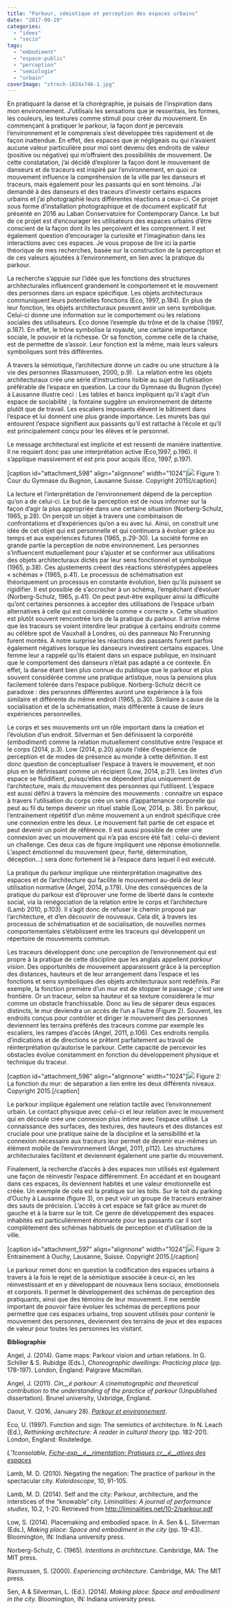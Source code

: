 ```yaml
---
title: "Parkour, sémiotique et perception des espaces urbains"
date: "2017-09-29"
categories: 
  - "idees"
  - "socio"
tags: 
  - "embodiment"
  - "espace-public"
  - "perception"
  - "semiologie"
  - "urbain"
coverImage: "stroch-1024x746-1.jpg"
---
```


En pratiquant la danse et la chorégraphie, je puisais de l’inspiration dans mon environnement. J’utilisais les sensations que je ressentais, les formes, les couleurs, les textures comme stimuli pour créer du mouvement. En commençant à pratiquer le parkour, la façon dont je percevais l’environnement et le comprenais s’est développée très rapidement et de façon inattendue. En effet, des espaces que je négligeais ou qui n’avaient aucune valeur particulière pour moi sont devenu des endroits de valeur (positive ou négative) qui m’offraient des possibilités de mouvement. De cette constatation, j’ai décidé d’explorer la façon dont le mouvement de danseurs et de traceurs est inspiré par l’environnement, en quoi ce mouvement influence la compréhension de la ville par les danseurs et traceurs, mais également pour les passants qui en sont témoins. J’ai demandé à des danseurs et des traceurs d’investir certains espaces urbains et j’ai photographié leurs différentes réactions a ceux-ci. Ce projet sous forme d’installation photographique et de document explicatif fut présenté en 2016 au Laban Conservatoire for Contemporary Dance. Le but de ce projet est d’encourager les utilisateurs des espaces urbains d’être conscient de la façon dont ils les perçoivent et les comprennent. Il est également question d’encourager la curiosité et l’imagination dans les interactions avec ces espaces. Je vous propose de lire ici la partie théorique de mes recherches, basée sur la construction de la perception et de ces valeurs ajoutées à l’environnement, en lien avec la pratique du parkour.

La recherche s’appuie sur l’idée que les fonctions des structures architecturales influencent grandement le comportement et le mouvement des personnes dans un espace spécifique. Les objets architecturaux communiquent leurs potentielles fonctions (Eco, 1997, p.184). En plus de leur fonction, les objets architecturaux peuvent avoir un sens symbolique. Celui-ci donne une information sur le comportement ou les relations sociales des utilisateurs. Eco donne l’exemple du trône et de la chaise (1997, p.187). En effet, le trône symbolise la royauté, une certaine importance sociale, le pouvoir et la richesse. Or sa fonction, comme celle de la chaise, est de permettre de s’assoir. Leur fonction est la même, mais leurs valeurs symboliques sont très différentes.

A travers la sémiotique, l’architecture donne un cadre ou une structure à la vie des personnes (Rassmussen, 2000, p.9).  La relation entre les objets architecturaux crée une série d’instructions lisible au sujet de l’utilisation préférable de l’espace en question. La cour du Gymnase du Bugnon (lycée) à Lausanne illustre ceci : Les tables et bancs impliquent qu’il s’agit d’un espace de sociabilité ; la fontaine suggère un environnement de détente plutôt que de travail. Les escaliers imposants élèvent le bâtiment dans l’espace et lui donnent une plus grande importance. Les murets bas qui entourent l’espace signifient aux passants qu’il est rattaché à l’école et qu’il est principalement conçu pour les élèves et le personnel.

Le message architectural est implicite et est ressenti de manière inattentive. Il ne requiert donc pas une interprétation active (Eco,1997, p.196). Il s’applique massivement et est pris pour acquis (Eco, 1997, p.197).

\[caption id="attachment\_598" align="alignnone" width="1024"\]![](images/gymnase-1024x768.jpg) Figure 1: Cour du Gymnase du Bugnon, Lausanne Suisse. Copyright 2015\[/caption\]

La lecture et l’interprétation de l’environnement dépend de la perception qu’on a de celui-ci. Le but de la perception est de nous informer sur la façon d’agir la plus appropriée dans une certaine situation (Norberg-Schulz, 1965, p.28). On perçoit un objet à travers une combinaison de confrontations et d’expériences qu’on a eu avec lui. Ainsi, on construit une idée de cet objet qui est personnelle et qui continuera à évoluer grâce au temps et aux expériences futures (1965, p.29-30). La société forme en grande partie la perception de notre environnement. Les personnes s’influencent mutuellement pour s’ajuster et se conformer aux utilisations des objets architecturaux dictés par leur sens fonctionnel et symbolique (1965, p.38). Ces ajustements créent des réactions stéréotypées appelées « schémas » (1965, p.41). Le processus de schématisation est théoriquement un processus en constante évolution, bien qu’ils puissent se rigidifier. Il est possible de s’accrocher à un schéma, l’empêchant d’évoluer (Norberg-Schulz, 1965, p.41). On peut peut-être expliquer ainsi la difficulté qu’ont certaines personnes à accepter des utilisations de l’espace urbain alternatives à celle qui est considérée comme « correcte ». Cette situation est plutôt souvent rencontrée lors de la pratique du parkour. Il arrive même que les traceurs se voient interdire leur pratique à certains endroits comme au célèbre spot de Vauxhall à Londres, où des panneaux No Frerunning furent montés. A notre surprise les réactions des passants furent parfois également négatives lorsque les danseurs investirent certains espaces. Une femme leur a rappelé qu’ils étaient dans un espace publique, en insinuant que le comportement des danseurs n’était pas adapté a ce contexte. En effet, la danse étant bien plus connue du publique que le parkour et plus souvent considérée comme une pratique artistique, nous la pensions plus facilement tolérée dans l’espace publique. Norberg-Schulz décrit ce paradoxe : des personnes différentes auront une expérience à la fois similaire et différente du même endroit (1965, p.30). Similaire à cause de la socialisation et de la schématisation, mais différente à cause de leurs expériences personnelles.

Le corps et ses mouvements ont un rôle important dans la création et l’évolution d’un endroit. Silverman et Sen définissent la corporéité (_embodiment_) comme la relation mutuellement constitutive entre l’espace et le corps (2014, p.3). Low (2014, p.20) ajoute l’idée d’expérience de perception et de modes de présence au monde à cette définition. Il est donc question de conceptualiser l’espace à travers le mouvement, et non plus en le définissant comme un récipient (Low, 2014, p.21). Les limites d’un espace se fluidifient, puisqu’elles ne dépendent plus uniquement de l’architecture, mais du mouvement des personnes qui l’utilisent. L’espace est aussi défini à travers la mémoire des mouvements : connaitre un espace à travers l’utilisation du corps crée un sens d’appartenance corporelle qui peut au fil du temps devenir un rituel stable (Low, 2014, p. 38). En parkour, l’entrainement répétitif d’un même mouvement a un endroit spécifique crée une connexion entre les deux. Le mouvement fait partie de cet espace et peut devenir un point de référence. Il est aussi possible de créer une connexion avec un mouvement qui n’a pas encore été fait : celui-ci devient un challenge. Ces deux cas de figure impliquent une réponse émotionnelle. L’aspect émotionnel du mouvement (peur, fierté, détermination, déception…) sera donc fortement lié à l’espace dans lequel il est exécuté.

La pratique du parkour implique une réinterprétation imaginative des espaces et de l’architecture qui facilite le mouvement au-delà de leur utilisation normative (Angel, 2014, p.179). Une des conséquences de la pratique du parkour est d’éprouver une forme de liberté dans le contexte social, via la renégociation de la relation entre le corps et l’architecture (Lamb 2010, p.103). Il s’agit donc de refuser le chemin proposé par l’architecture, et d’en découvrir de nouveaux. Cela dit, à travers les processus de schématisation et de socialisation, de nouvelles normes comportementales s’établissent entre les traceurs qui développent un répertoire de mouvements commun.

Les traceurs développent donc une perception de l’environnement qui est propre à la pratique de cette discipline que les anglais appellent _parkour vision_. Des opportunités de mouvement apparaissent grâce à la perception des distances, hauteurs et de leur arrangement dans l’espace et les fonctions et sens symboliques des objets architecturaux sont redéfinis. Par exemple, la fonction première d’un mur est de stopper le passage ; c’est une frontière. Or un traceur, selon sa hauteur et sa texture considèrera le mur comme un obstacle franchissable. Donc au lieu de séparer deux espaces distincts, le mur deviendra un accès de l’un a l’autre (Figure 2). Souvent, les endroits conçus pour contrôler et diriger le mouvement des personnes deviennent les terrains préférés des traceurs comme par exemple les escaliers, les rampes d’accès (Angel, 2011, p.106). Ces endroits remplis d’indications et de directions se prêtent parfaitement au travail de réinterprétation qu’autorise le parkour. Cette capacité de percevoir les obstacles évolue constamment en fonction du développement physique et technique du traceur.

\[caption id="attachment\_596" align="alignnone" width="1024"\]![](images/stroch-1024x746.jpg) Figure 2: La fonction du mur: de séparation a lien entre les deux différents niveaux. Copyright 2015.\[/caption\]

Le parkour implique également une relation tactile avec l’environnement urbain. Le contact physique avec celui-ci et leur relation avec le mouvement qui en découle crée une connexion plus intime avec l’espace utilisé. La connaissance des surfaces, des textures, des hauteurs et des distances est cruciale pour une pratique saine de la discipline et la sensibilité et la connexion nécessaire aux traceurs leur permet de devenir eux-mêmes un élément mobile de l’environnement (Angel, 2011, p112). Les structures architecturales facilitent et deviennent également une partie du mouvement.

Finalement, la recherche d’accès à des espaces non utilisés est également une façon de réinvestir l’espace différemment. En accédant et en bougeant dans ces espaces, ils deviennent habités et une valeur émotionnelle est créée. Un exemple de cela est la pratique sur les toits. Sur le toit du parking d’Ouchy à Lausanne (figure 3), on peut voir un groupe de traceurs entrainer des sauts de précision. L’accès à cet espace se fait grâce au muret de gauche et à la barre sur le toit. Ce genre de développement des espaces inhabités est particulièrement étonnante pour les passants car il sort complètement des schémas habituels de perception et d’utilisation de la ville.

\[caption id="attachment\_597" align="alignnone" width="1024"\]![](images/ouchy-1024x679.jpg) Figure 3: Entrainement à Ouchy, Lausanne, Suisse. Copyright 2015.\[/caption\]

Le parkour remet donc en question la codification des espaces urbains à travers à la fois le rejet de la sémiotique associée à ceux-ci, en les réinvestissant et en y développant de nouveaux liens sociaux, émotionnels et corporels. Il permet le développement des schémas de perception des pratiquants, ainsi que des témoins de leur mouvement. Il me semble important de pouvoir faire évoluer les schémas de perceptions pour permettre que ces espaces urbains, trop souvent utilisés pour contenir le mouvement des personnes, deviennent des terrains de jeux et des espaces de valeur pour toutes les personnes les visitant.



**Bibliographie**

Angel, J. (2014). Game maps: Parkour vision and urban relations. In G. Schiller & S. Rubidge (Eds.), _Choreographic dwellings: Practicing place_ (pp. 178-197). London, England: Palgrave Macmillan.

Angel, J. (2011). _Cin__é_ _parkour: A cinematographic and theoretical contribution to the understanding of the practice of parkour_ (Unpublished dissertation). Brunel university, Uxbridge, England.

Daout, Y. (2016, January 28). [_Parkour et environnement_](https://www.parkourlausanne.ch/2016/01/28/pkenvironnement/).

Eco, U. (1997). Function and sign: The semiotics of architecture. In N. Leach (Ed.), _Rethinking architecture: A reader in cultural theory_ (pp. 182-201). London, England: Routeledge.

_L'1consolable,_ [_Fiche-exp__é__rimentation: Pratiques cr__é__atives des espaces_](/fiche-experimentation-pratiques-creatives-des-espaces)

Lamb, M. D. (2010). Negating the negation: The practice of parkour in the spectacular city. _Kaleidoscope_, 10, 91-105.

Lamb, M. D. (2014). Self and the city: Parkour, architecture, and the interstices of the “knowable“ city. _Liminalities: A journal of performance studies_, 10.2, 1-20. Retrieved from http://liminalities.net/10-2/parkour.pdf

Low, S. (2014). Placemaking and embodied space. In A. Sen & L. Silverman (Eds.), _Making place: Space and embodiment in the city_ (pp. 19-43). Bloomington, IN: Indiana university press.

Norberg-Schulz, C. (1965). _Intentions in architecture_. Cambridge, MA: The MIT press.

Rasmussen, S. (2000). _Experiencing architecture_. Cambridge, MA: The MIT press.

Sen, A & Silverman, L. (Ed.). (2014). _Making place: Space and embodiment in the city._ Bloomington, IN: Indiana university press.
